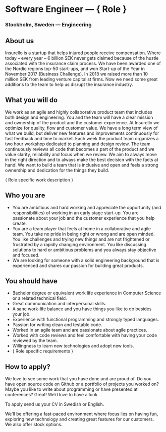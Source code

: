 # Software Engineer — { Role }
### Stockholm, Sweden — Engineering

## About us
Insurello is a startup that helps injured people receive compensation. Where today – every year – 6 billion SEK never gets claimed because of the hustle associated with the insurance claim process. We have been awarded one of the Nordic regions top-50 start-ups, and won Start-up of the Year in November 2017 (Business Challenge). In 2018 we raised more than 10 million SEK from leading venture capitalist firms. Now we need some great additions to the team to help us disrupt the insurance industry.

## What you will do
We work as an agile and highly collaborative product team that includes both design and engineering. You and the team will have a clear mission and ownership of the product and the customer experience. At Insurello we optimize for quality, flow and customer value. We have a long term view of what we build, but deliver new features and improvements continuously for fast feedback and time to market. Each week the product team organizes a two hour workshop dedicated to planning and design review. The team continuously reviews all code that becomes a part of the product and we value clarity, reliability and focus when we review. We aim to always move in the right direction and to always make the best decision with the facts at hand. We want to build a team that is inclusive and open and feels a strong ownership and dedication for the things they build.

{ Role specific work description }

## Who you are
- You are ambitious and hard working and appreciate the opportunity (and responsibilities) of working in an early stage start-up. You are passionate about your job and the customer experience that you help create.
- You are a team player that feels at home in a collaborative and agile team. You take no pride in being right or wrong and are open minded. You like challenges and trying new things and are not frightened or frustrated by a rapidly changing environment. You like discussing solutions to hard or ambitious problems and you always stay objective and focused.
- We are looking for someone with a solid engineering background that is experienced and shares our passion for building great products.

## You should have
- Bachelor degree or equivalent work life experience in Computer Science or a related technical field.
- Great communication and interpersonal skills.
- A sane work-life balance and you have things you like to do besides your job.
- Experience with functional programming and strongly typed languages.
- Passion for writing clean and testable code.
- Worked in an agile team and are passionate about agile practices.
- Worked with code reviews and feel comfortable with having your code reviewed by the team.
- Willingness to learn new technologies and adopt new tools.
- { Role specific requirements }

## How to apply?
We love to see some work that you have done and are proud of. Do you have open source code on Github or a portfolio of projects you worked on? Maybe you like to write about programming or have presented at conferences? Great! We’d love to have a look.

To apply send us your CV in Swedish or English.

We'll be offering a fast-paced environment where focus lies on having fun, exploring new technology and creating great features for our customers. We also offer stock options.

